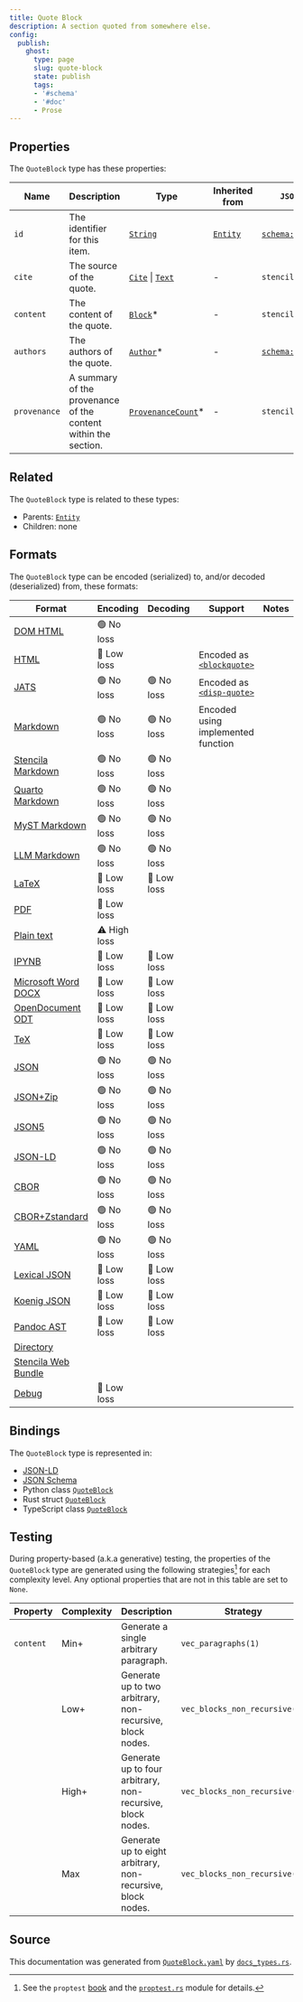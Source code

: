 ```yaml
---
title: Quote Block
description: A section quoted from somewhere else.
config:
  publish:
    ghost:
      type: page
      slug: quote-block
      state: publish
      tags:
      - '#schema'
      - '#doc'
      - Prose
---
```


## Properties

The `QuoteBlock` type has these properties:

| Name         | Description                                                    | Type                                                                                                                             | Inherited from                                                     | `JSON-LD @id`                                | Aliases  |
| ------------ | -------------------------------------------------------------- | -------------------------------------------------------------------------------------------------------------------------------- | ------------------------------------------------------------------ | -------------------------------------------- | -------- |
| `id`         | The identifier for this item.                                  | [`String`](https://stencila.ghost.io/docs/reference/schema/string)                                                               | [`Entity`](https://stencila.ghost.io/docs/reference/schema/entity) | [`schema:id`](https://schema.org/id)         | -        |
| `cite`       | The source of the quote.                                       | [`Cite`](https://stencila.ghost.io/docs/reference/schema/cite) \| [`Text`](https://stencila.ghost.io/docs/reference/schema/text) | -                                                                  | `stencila:cite`                              | -        |
| `content`    | The content of the quote.                                      | [`Block`](https://stencila.ghost.io/docs/reference/schema/block)*                                                                | -                                                                  | `stencila:content`                           | -        |
| `authors`    | The authors of the quote.                                      | [`Author`](https://stencila.ghost.io/docs/reference/schema/author)*                                                              | -                                                                  | [`schema:author`](https://schema.org/author) | `author` |
| `provenance` | A summary of the provenance of the content within the section. | [`ProvenanceCount`](https://stencila.ghost.io/docs/reference/schema/provenance-count)*                                           | -                                                                  | `stencila:provenance`                        | -        |

## Related

The `QuoteBlock` type is related to these types:

- Parents: [`Entity`](https://stencila.ghost.io/docs/reference/schema/entity)
- Children: none

## Formats

The `QuoteBlock` type can be encoded (serialized) to, and/or decoded (deserialized) from, these formats:

| Format                                                                       | Encoding     | Decoding   | Support                                                                                                        | Notes |
| ---------------------------------------------------------------------------- | ------------ | ---------- | -------------------------------------------------------------------------------------------------------------- | ----- |
| [DOM HTML](https://stencila.ghost.io/docs/reference/formats/dom.html)        | 🟢 No loss    |            |                                                                                                                |
| [HTML](https://stencila.ghost.io/docs/reference/formats/html)                | 🔷 Low loss   |            | Encoded as [`<blockquote>`](https://developer.mozilla.org/en-US/docs/Web/HTML/Element/blockquote)              |
| [JATS](https://stencila.ghost.io/docs/reference/formats/jats)                | 🟢 No loss    | 🟢 No loss  | Encoded as [`<disp-quote>`](https://jats.nlm.nih.gov/articleauthoring/tag-library/1.3/element/disp-quote.html) |
| [Markdown](https://stencila.ghost.io/docs/reference/formats/md)              | 🟢 No loss    | 🟢 No loss  | Encoded using implemented function                                                                             |
| [Stencila Markdown](https://stencila.ghost.io/docs/reference/formats/smd)    | 🟢 No loss    | 🟢 No loss  |                                                                                                                |
| [Quarto Markdown](https://stencila.ghost.io/docs/reference/formats/qmd)      | 🟢 No loss    | 🟢 No loss  |                                                                                                                |
| [MyST Markdown](https://stencila.ghost.io/docs/reference/formats/myst)       | 🟢 No loss    | 🟢 No loss  |                                                                                                                |
| [LLM Markdown](https://stencila.ghost.io/docs/reference/formats/llmd)        | 🟢 No loss    | 🟢 No loss  |                                                                                                                |
| [LaTeX](https://stencila.ghost.io/docs/reference/formats/latex)              | 🔷 Low loss   | 🔷 Low loss |                                                                                                                |
| [PDF](https://stencila.ghost.io/docs/reference/formats/pdf)                  | 🔷 Low loss   |            |                                                                                                                |
| [Plain text](https://stencila.ghost.io/docs/reference/formats/text)          | ⚠️ High loss |            |                                                                                                                |
| [IPYNB](https://stencila.ghost.io/docs/reference/formats/ipynb)              | 🔷 Low loss   | 🔷 Low loss |                                                                                                                |
| [Microsoft Word DOCX](https://stencila.ghost.io/docs/reference/formats/docx) | 🔷 Low loss   | 🔷 Low loss |                                                                                                                |
| [OpenDocument ODT](https://stencila.ghost.io/docs/reference/formats/odt)     | 🔷 Low loss   | 🔷 Low loss |                                                                                                                |
| [TeX](https://stencila.ghost.io/docs/reference/formats/tex)                  | 🔷 Low loss   | 🔷 Low loss |                                                                                                                |
| [JSON](https://stencila.ghost.io/docs/reference/formats/json)                | 🟢 No loss    | 🟢 No loss  |                                                                                                                |
| [JSON+Zip](https://stencila.ghost.io/docs/reference/formats/json.zip)        | 🟢 No loss    | 🟢 No loss  |                                                                                                                |
| [JSON5](https://stencila.ghost.io/docs/reference/formats/json5)              | 🟢 No loss    | 🟢 No loss  |                                                                                                                |
| [JSON-LD](https://stencila.ghost.io/docs/reference/formats/jsonld)           | 🟢 No loss    | 🟢 No loss  |                                                                                                                |
| [CBOR](https://stencila.ghost.io/docs/reference/formats/cbor)                | 🟢 No loss    | 🟢 No loss  |                                                                                                                |
| [CBOR+Zstandard](https://stencila.ghost.io/docs/reference/formats/cbor.zstd) | 🟢 No loss    | 🟢 No loss  |                                                                                                                |
| [YAML](https://stencila.ghost.io/docs/reference/formats/yaml)                | 🟢 No loss    | 🟢 No loss  |                                                                                                                |
| [Lexical JSON](https://stencila.ghost.io/docs/reference/formats/lexical)     | 🔷 Low loss   | 🔷 Low loss |                                                                                                                |
| [Koenig JSON](https://stencila.ghost.io/docs/reference/formats/koenig)       | 🔷 Low loss   | 🔷 Low loss |                                                                                                                |
| [Pandoc AST](https://stencila.ghost.io/docs/reference/formats/pandoc)        | 🔷 Low loss   | 🔷 Low loss |                                                                                                                |
| [Directory](https://stencila.ghost.io/docs/reference/formats/directory)      |              |            |                                                                                                                |
| [Stencila Web Bundle](https://stencila.ghost.io/docs/reference/formats/swb)  |              |            |                                                                                                                |
| [Debug](https://stencila.ghost.io/docs/reference/formats/debug)              | 🔷 Low loss   |            |                                                                                                                |

## Bindings

The `QuoteBlock` type is represented in:

- [JSON-LD](https://stencila.org/QuoteBlock.jsonld)
- [JSON Schema](https://stencila.org/QuoteBlock.schema.json)
- Python class [`QuoteBlock`](https://github.com/stencila/stencila/blob/main/python/python/stencila/types/quote_block.py)
- Rust struct [`QuoteBlock`](https://github.com/stencila/stencila/blob/main/rust/schema/src/types/quote_block.rs)
- TypeScript class [`QuoteBlock`](https://github.com/stencila/stencila/blob/main/ts/src/types/QuoteBlock.ts)

## Testing

During property-based (a.k.a generative) testing, the properties of the `QuoteBlock` type are generated using the following strategies[^1] for each complexity level. Any optional properties that are not in this table are set to `None`.

| Property  | Complexity | Description                                                 | Strategy                      |
| --------- | ---------- | ----------------------------------------------------------- | ----------------------------- |
| `content` | Min+       | Generate a single arbitrary paragraph.                      | `vec_paragraphs(1)`           |
|           | Low+       | Generate up to two arbitrary, non-recursive, block nodes.   | `vec_blocks_non_recursive(2)` |
|           | High+      | Generate up to four arbitrary, non-recursive, block nodes.  | `vec_blocks_non_recursive(4)` |
|           | Max        | Generate up to eight arbitrary, non-recursive, block nodes. | `vec_blocks_non_recursive(8)` |

## Source

This documentation was generated from [`QuoteBlock.yaml`](https://github.com/stencila/stencila/blob/main/schema/QuoteBlock.yaml) by [`docs_types.rs`](https://github.com/stencila/stencila/blob/main/rust/schema-gen/src/docs_types.rs).

[^1]: See the `proptest` [book](https://proptest-rs.github.io/proptest/) and the [`proptest.rs`](https://github.com/stencila/stencila/blob/main/rust/schema/src/proptests.rs) module for details.
